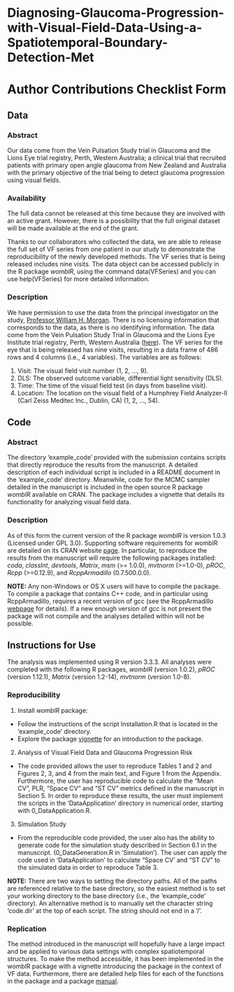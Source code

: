 # Diagnosing-Glaucoma-Progression-with-Visual-Field-Data-Using-a-Spatiotemporal-Boundary-Detection-Met

# Author Contributions Checklist Form

## Data

### Abstract 
Our data come from the Vein Pulsation Study trial in Glaucoma and the Lions Eye trial registry, Perth, Western Australia; a clinical trial that recruited patients with primary open angle glaucoma from New Zealand and Australia with the primary objective of the trial being to detect glaucoma progression using visual fields.

### Availability 
The full data cannot be released at this time because they are involved with an active grant. However, there is a possibility that the full original dataset will be made available at the end of the grant.

Thanks to our collaborators who collected the data, we are able to release the full set of VF series from one patient in our study to demonstrate the reproducibility of the newly developed methods. The VF series that is being released includes nine visits. The data object can be accessed publicly in the R package _womblR_, using the command data(VFSeries) and you can use help(VFSeries) for more detailed information.

### Description
We have permission to use the data from the principal investigator on the study, [Professor William H. Morgan](BillMorgan@lei.org.au). There is no licensing information that corresponds to the data, as there is no identifying information. The data come from the Vein Pulsation Study Trial in Glaucoma and the Lions Eye Institute trial registry, Perth, Western Australia ([here](https://anzctr.org.au/Trial/Registration/TrialReview.aspx?ACTRN=12608000274370)). The VF series for the eye that is being released has nine visits, resulting in a data frame of 486 rows and 4 columns (i.e., 4 variables). The variables are as follows:
1. Visit: The visual field visit number (1, 2, ..., 9).
2. DLS: The observed outcome variable, differential light sensitivity (DLS).
3. Time: The time of the visual field test (in days from baseline visit).
4. Location: The location on the visual field of a Humphrey Field Analyzer-II (Carl Zeiss Meditec Inc., Dublin, CA) (1, 2, ..., 54).

## Code

### Abstract
The directory ‘example_code’ provided with the submission contains scripts that directly reproduce the results from the manuscript. A detailed description of each individual script is included in a README document in the ‘example_code’ directory. Meanwhile, code for the MCMC sampler detailed in the manuscript is included in the open source R package _womblR_ available on CRAN. The package includes a vignette that details its functionality for analyzing visual field data.

### Description 
As of this form the current version of the R package _womblR_ is version 1.0.3 (Licensed under GPL 3.0). Supporting software requirements for womblR are detailed on its CRAN website [page](https://cran.r-project.org/web/packages/womblR/index.html). In particular, to reproduce the results from the manuscript will require the following packages installed: _coda_, _classInt_, _devtools_, _Matrix_, _msm_ (>= 1.0.0), _mvtnorm_ (>=1.0-0), _pROC_, _Rcpp_ (>=0.12.9), and _RcppArmadillo_ (0.7.500.0.0).

**NOTE:** Any non-Windows or OS X users will have to compile the package. To compile a package that contains C++ code, and in particular using RcppArmadillo, requires a recent version of gcc (see the RcppArmadillo [webpage](https://cran.r-project.org/web/packages/RcppArmadillo/index.html) for details). If a new enough version of gcc is not present the package will not compile and the analyses detailed within will not be possible.
 
## Instructions for Use

The analysis was implemented using R version 3.3.3. All analyses were completed with the following R packages, _womblR_ (version 1.0.2), _pROC_ (version 1.12.1), _Matrix_ (version 1.2-14), _mvtnorm_ (version 1.0-8).

### Reproducibility
1. Install _womblR_ package:
  * Follow the instructions of the script Installation.R that is located in the ‘example_code’ directory.
  * Explore the package [vignette](https://cran.r-project.org/web/packages/womblR/vignettes/womblR-example.html) for an introduction to the package.

2. Analysis of Visual Field Data and Glaucoma Progression Risk
  * The code provided allows the user to reproduce Tables 1 and 2 and Figures 2, 3,
and 4 from the main text, and Figure 1 from the Appendix. Furthermore, the user has reproducible code to calculate the “Mean CV”, PLR, “Space CV” and “ST CV” metrics defined in the manuscript in Section 5. In order to reproduce these results, the user must implement the scripts in the ‘DataApplication’ directory in numerical order, starting with 0_DataApplication.R.

3. Simulation Study
  * From the reproducible code provided, the user also has the ability to generate
code for the simulation study described in Section 6.1 in the manuscript. (0_DataGeneration.R in ‘Simulation’). The user can apply the code used in ‘DataApplication’ to calculate “Space CV’ and “ST CV” to the simulated data in order to reproduce Table 3.

**NOTE:** There are two ways to setting the directory paths. All of the paths are referenced relative to the base directory, so the easiest method is to set your working directory to the base directory (i.e., the ‘example_code’ directory). An alternative method is to manually set the character string ‘code.dir’ at the top of each script. The string should not end in a ‘/’.

### Replication
The method introduced in the manuscript will hopefully have a large impact and be applied to various data settings with complex spatiotemporal structures. To make the method accessible, it has been implemented in the womblR package with a vignette introducing the package in the context of VF data. Furthermore, there are detailed help files for each of the functions in the package and a package [manual](https://cran.r-project.org/web/packages/womblR/womblR.pdf).
